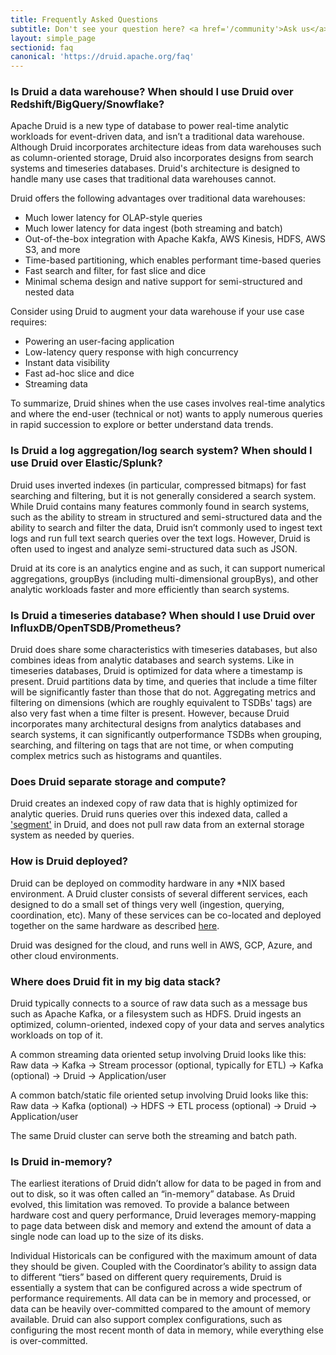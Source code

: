 ```yaml
---
title: Frequently Asked Questions
subtitle: Don't see your question here? <a href='/community'>Ask us</a>
layout: simple_page
sectionid: faq
canonical: 'https://druid.apache.org/faq'
---
```


### Is Druid a data warehouse? When should I use Druid over Redshift/BigQuery/Snowflake?

Apache Druid is a new type of database to power real-time analytic workloads for
event-driven data, and isn’t a traditional data warehouse.  Although Druid
incorporates architecture ideas from data warehouses such as column-oriented
storage, Druid also incorporates designs from search systems and timeseries
databases. Druid's architecture is designed to handle many use cases that
traditional data warehouses cannot.

Druid offers the following advantages over traditional data warehouses:

* Much lower latency for OLAP-style queries
* Much lower latency for data ingest (both streaming and batch)
* Out-of-the-box integration with Apache Kakfa, AWS Kinesis, HDFS, AWS S3, and more
* Time-based partitioning, which enables performant time-based queries
* Fast search and filter, for fast slice and dice
* Minimal schema design and native support for semi-structured and nested data

Consider using Druid to augment your data warehouse if your use case requires:

* Powering an user-facing application
* Low-latency query response with high concurrency
* Instant data visibility
* Fast ad-hoc slice and dice
* Streaming data

To summarize, Druid shines when the use cases involves real-time analytics and
where the end-user (technical or not) wants to apply numerous queries in rapid
succession to explore or better understand data trends. 

### Is Druid a log aggregation/log search system? When should I use Druid over Elastic/Splunk?

Druid uses inverted indexes (in particular, compressed bitmaps) for fast
searching and filtering, but it is not generally considered a search system.
While Druid contains many features commonly found in search systems, such as
the ability to stream in structured and semi-structured data and the ability to
search and filter the data, Druid isn’t commonly used to ingest text logs and
run full text search queries over the text logs.  However, Druid is often used
to ingest and analyze semi-structured data such as JSON.

Druid at its core is an analytics engine and as such, it can support numerical
aggregations, groupBys (including multi-dimensional groupBys), and other
analytic workloads faster and more efficiently than search systems.

### Is Druid a timeseries database? When should I use Druid over InfluxDB/OpenTSDB/Prometheus?

Druid does share some characteristics with timeseries databases, but also
combines ideas from analytic databases and search systems.  Like in timeseries
databases, Druid is optimized for data where a timestamp is present.  Druid
partitions data by time, and queries that include a time filter will be
significantly faster than those that do not.  Aggregating metrics and filtering
on dimensions (which are roughly equivalent to TSDBs' tags) are also very fast when a
time filter is present.  However, because Druid incorporates many architectural designs
from analytics databases and search systems, it can significantly
outperformance TSDBs when grouping, searching, and filtering on tags that are
not time, or when computing complex metrics such as histograms and quantiles.

### Does Druid separate storage and compute?

Druid creates an indexed copy of raw data that is highly optimized for
analytic queries. Druid runs queries over this indexed data, called a ['segment'](/docs/latest/design/segments.html)
in Druid, and does not pull raw data from an external storage system as needed
by queries. 

### How is Druid deployed?

Druid can be deployed on commodity hardware in any *NIX based environment.
A Druid cluster consists of several different services, each designed to do a small set of things very well (ingestion, querying, coordination, etc).
Many of these services can be co-located and deployed together on the same hardware as described [here](/docs/latest/tutorials/quickstart).

Druid was designed for the cloud, and runs well in AWS, GCP, Azure, and other cloud environments.

### Where does Druid fit in my big data stack?

Druid typically connects to a source of raw data such as a message bus such as Apache Kafka, or a filesystem such as HDFS.
Druid ingests an optimized, column-oriented, indexed copy of your data and serves analytics workloads on top of it.

A common streaming data oriented setup involving Druid looks like this:
Raw data → Kafka → Stream processor (optional, typically for ETL) → Kafka (optional) → Druid → Application/user

A common batch/static file oriented setup involving Druid looks like this:
Raw data → Kafka (optional) → HDFS → ETL process (optional) → Druid → Application/user

The same Druid cluster can serve both the streaming and batch path.


### Is Druid in-memory?

The earliest iterations of Druid didn’t allow for data to be paged in from
and out to disk, so it was often called an “in-memory” database. As Druid
evolved, this limitation was removed. To provide a balance between hardware
cost and query performance, Druid leverages memory-mapping to page data between
disk and memory and extend the amount of data a single node can load up to the
size of its disks.

Individual Historicals can be configured with the maximum amount of data
they should be given. Coupled with the Coordinator’s ability to assign data to
different “tiers” based on different query requirements, Druid is essentially a
system that can be configured across a wide spectrum of performance
requirements. All data can be in memory and processed, or data can be heavily
over-committed compared to the amount of memory available. Druid can also
support complex configurations, such as configuring the most recent month of
data in memory, while everything else is over-committed.
